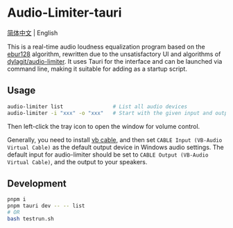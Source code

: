 # Audio-Limiter-tauri

[简体中文](../README.md) | English

This is a real-time audio loudness equalization program based on the [ebur128](https://github.com/sdroege/ebur128) algorithm, rewritten due to the unsatisfactory UI and algorithms of [dylagit/audio-limiter](https://github.com/dylagit/audio-limiter). It uses Tauri for the interface and can be launched via command line, making it suitable for adding as a startup script.

## Usage

```bash
audio-limiter list                # List all audio devices
audio-limiter -i "xxx" -o "xxx"   # Start with the given input and output devices
```

Then left-click the tray icon to open the window for volume control.

Generally, you need to install [vb cable](https://vb-audio.com/Cable/), and then set `CABLE Input (VB-Audio Virtual Cable)` as the default output device in Windows audio settings. The default input for audio-limiter should be set to `CABLE Output (VB-Audio Virtual Cable)`, and the output to your speakers.

## Development

```bash
pnpm i
pnpm tauri dev -- -- list
# OR
bash testrun.sh
```
